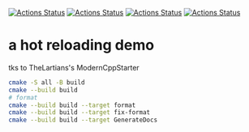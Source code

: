 [![Actions Status](https://github.com/wanghenshui/SimpleJIT/workflows/MacOS/badge.svg)](https://github.com/wanghenshui/SimpleJIT/actions)
[![Actions Status](https://github.com/wanghenshui/SimpleJIT/workflows/Ubuntu/badge.svg)](https://github.com/wanghenshui/SimpleJIT/actions)
[![Actions Status](https://github.com/wanghenshui/SimpleJIT/workflows/Style/badge.svg)](https://github.com/wanghenshui/SimpleJIT/actions)
[![Actions Status](https://github.com/wanghenshui/SimpleJIT/workflows/Install/badge.svg)](https://github.com/wanghenshui/SimpleJIT/actions)


# a hot reloading demo

tks to TheLartians's ModernCppStarter
```bash
cmake -S all -B build
cmake --build build
# format
cmake --build build --target format
cmake --build build --target fix-format
cmake --build build --target GenerateDocs
```